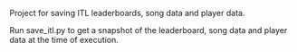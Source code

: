Project for saving ITL leaderboards, song data and player data.

Run save_itl.py to get a snapshot of the leaderboard, song data and player data at the time of execution.